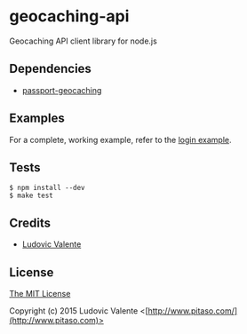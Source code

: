 # geocaching-api
Geocaching API client library for node.js

## Dependencies

  * [passport-geocaching](https://github.com/ludoo0d0a/passport-geocaching)

## Examples

For a complete, working example, refer to the [login example](https://github.com/ludoo0d0a/passport-geocaching/tree/master/examples/login).

## Tests

    $ npm install --dev
    $ make test


## Credits

  - [Ludovic Valente](http://github.com/ludoo0d0a)

## License

[The MIT License](http://opensource.org/licenses/MIT)

Copyright (c) 2015 Ludovic Valente <[http://www.pitaso.com/](http://www.pitaso.com)>
